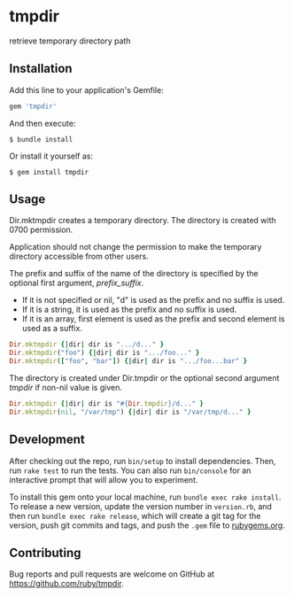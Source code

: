 # tmpdir

retrieve temporary directory path

## Installation

Add this line to your application's Gemfile:

```ruby
gem 'tmpdir'
```

And then execute:

    $ bundle install

Or install it yourself as:

    $ gem install tmpdir

## Usage

Dir.mktmpdir creates a temporary directory.
The directory is created with 0700 permission.

Application should not change the permission to make the temporary directory accessible from other users.

The prefix and suffix of the name of the directory is specified by
the optional first argument, <i>prefix_suffix</i>.

- If it is not specified or nil, "d" is used as the prefix and no suffix is used.
- If it is a string, it is used as the prefix and no suffix is used.
- If it is an array, first element is used as the prefix and second element is used as a suffix.

```ruby
Dir.mktmpdir {|dir| dir is ".../d..." }
Dir.mktmpdir("foo") {|dir| dir is ".../foo..." }
Dir.mktmpdir(["foo", "bar"]) {|dir| dir is ".../foo...bar" }
```

The directory is created under Dir.tmpdir or
the optional second argument <i>tmpdir</i> if non-nil value is given.

```ruby
Dir.mktmpdir {|dir| dir is "#{Dir.tmpdir}/d..." }
Dir.mktmpdir(nil, "/var/tmp") {|dir| dir is "/var/tmp/d..." }
```

## Development

After checking out the repo, run `bin/setup` to install dependencies. Then, run `rake test` to run the tests. You can also run `bin/console` for an interactive prompt that will allow you to experiment.

To install this gem onto your local machine, run `bundle exec rake install`. To release a new version, update the version number in `version.rb`, and then run `bundle exec rake release`, which will create a git tag for the version, push git commits and tags, and push the `.gem` file to [rubygems.org](https://rubygems.org).

## Contributing

Bug reports and pull requests are welcome on GitHub at https://github.com/ruby/tmpdir.

